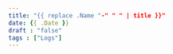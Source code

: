```yaml
---
title: "{{ replace .Name "-" " " | title }}"
date: {{ .Date }}
draft : "false"
tags : ["Logs"]
---
```


<!--more-->


<!--
1 read

2 write

3 music

4 sing

5 YT Vizzies

6 P Call

7 Dance workout

8 POLIW.AT Blog

9 Archive

10 FF L&L

11 Friends & Fam

12 Love & Legacy

 -->
